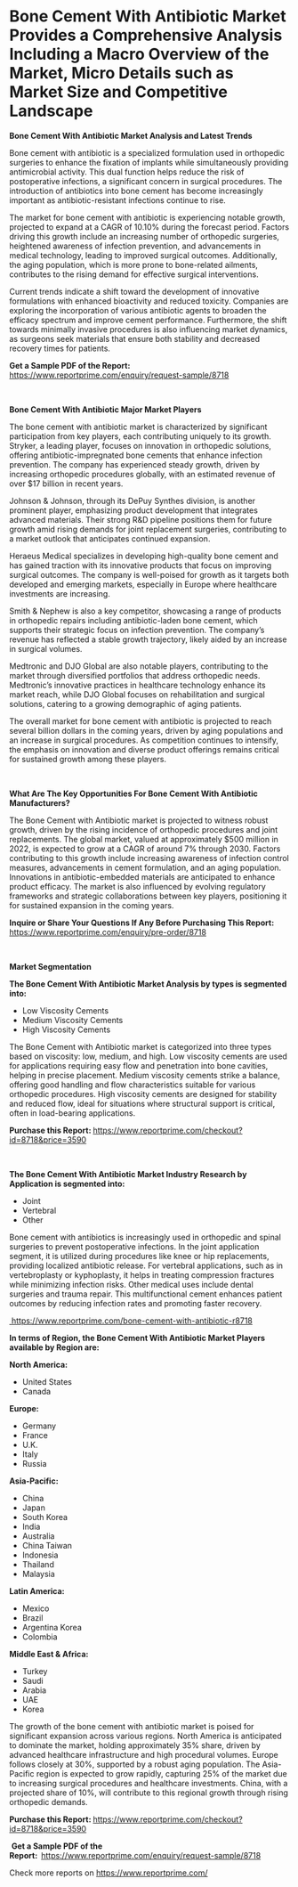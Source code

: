 <p><h1>Bone Cement With Antibiotic Market Provides a Comprehensive Analysis Including a Macro Overview of the Market, Micro Details such as Market Size and Competitive Landscape</h1></p><p><strong>Bone Cement With Antibiotic Market Analysis and Latest Trends</strong></p>
<p><p>Bone cement with antibiotic is a specialized formulation used in orthopedic surgeries to enhance the fixation of implants while simultaneously providing antimicrobial activity. This dual function helps reduce the risk of postoperative infections, a significant concern in surgical procedures. The introduction of antibiotics into bone cement has become increasingly important as antibiotic-resistant infections continue to rise.</p><p>The market for bone cement with antibiotic is experiencing notable growth, projected to expand at a CAGR of 10.10% during the forecast period. Factors driving this growth include an increasing number of orthopedic surgeries, heightened awareness of infection prevention, and advancements in medical technology, leading to improved surgical outcomes. Additionally, the aging population, which is more prone to bone-related ailments, contributes to the rising demand for effective surgical interventions.</p><p>Current trends indicate a shift toward the development of innovative formulations with enhanced bioactivity and reduced toxicity. Companies are exploring the incorporation of various antibiotic agents to broaden the efficacy spectrum and improve cement performance. Furthermore, the shift towards minimally invasive procedures is also influencing market dynamics, as surgeons seek materials that ensure both stability and decreased recovery times for patients.</p></p>
<p><strong>Get a Sample PDF of the Report:&nbsp;</strong> <a href="https://www.reportprime.com/enquiry/request-sample/8718?utm_campaign=3175&utm_medium=2&utm_source=Github&utm_content=ia&utm_term=20032025&utm_id=bone-cement-with-antibiotic">https://www.reportprime.com/enquiry/request-sample/8718</a></p>
<p>&nbsp;</p>
<p><strong>Bone Cement With Antibiotic Major Market Players</strong></p>
<p><p>The bone cement with antibiotic market is characterized by significant participation from key players, each contributing uniquely to its growth. Stryker, a leading player, focuses on innovation in orthopedic solutions, offering antibiotic-impregnated bone cements that enhance infection prevention. The company has experienced steady growth, driven by increasing orthopedic procedures globally, with an estimated revenue of over $17 billion in recent years.</p><p>Johnson & Johnson, through its DePuy Synthes division, is another prominent player, emphasizing product development that integrates advanced materials. Their strong R&D pipeline positions them for future growth amid rising demands for joint replacement surgeries, contributing to a market outlook that anticipates continued expansion.</p><p>Heraeus Medical specializes in developing high-quality bone cement and has gained traction with its innovative products that focus on improving surgical outcomes. The company is well-poised for growth as it targets both developed and emerging markets, especially in Europe where healthcare investments are increasing.</p><p>Smith & Nephew is also a key competitor, showcasing a range of products in orthopedic repairs including antibiotic-laden bone cement, which supports their strategic focus on infection prevention. The company’s revenue has reflected a stable growth trajectory, likely aided by an increase in surgical volumes.</p><p>Medtronic and DJO Global are also notable players, contributing to the market through diversified portfolios that address orthopedic needs. Medtronic’s innovative practices in healthcare technology enhance its market reach, while DJO Global focuses on rehabilitation and surgical solutions, catering to a growing demographic of aging patients.</p><p>The overall market for bone cement with antibiotic is projected to reach several billion dollars in the coming years, driven by aging populations and an increase in surgical procedures. As competition continues to intensify, the emphasis on innovation and diverse product offerings remains critical for sustained growth among these players.</p></p>
<p>&nbsp;</p>
<p><strong>What Are The Key Opportunities For Bone Cement With Antibiotic Manufacturers?</strong></p>
<p><p>The Bone Cement with Antibiotic market is projected to witness robust growth, driven by the rising incidence of orthopedic procedures and joint replacements. The global market, valued at approximately $500 million in 2022, is expected to grow at a CAGR of around 7% through 2030. Factors contributing to this growth include increasing awareness of infection control measures, advancements in cement formulation, and an aging population. Innovations in antibiotic-embedded materials are anticipated to enhance product efficacy. The market is also influenced by evolving regulatory frameworks and strategic collaborations between key players, positioning it for sustained expansion in the coming years.</p></p>
<p><strong>Inquire or Share Your Questions If Any Before Purchasing This Report:</strong> <a href="https://www.reportprime.com/enquiry/pre-order/8718?utm_campaign=3175&utm_medium=2&utm_source=Github&utm_content=ia&utm_term=20032025&utm_id=bone-cement-with-antibiotic">https://www.reportprime.com/enquiry/pre-order/8718</a></p>
<p>&nbsp;</p>
<p><strong>Market Segmentation</strong></p>
<p><strong>The Bone Cement With Antibiotic Market Analysis by types is segmented into:</strong></p>
<p><ul><li>Low Viscosity Cements</li><li>Medium Viscosity Cements</li><li>High Viscosity Cements</li></ul></p>
<p><p>The Bone Cement with Antibiotic market is categorized into three types based on viscosity: low, medium, and high. Low viscosity cements are used for applications requiring easy flow and penetration into bone cavities, helping in precise placement. Medium viscosity cements strike a balance, offering good handling and flow characteristics suitable for various orthopedic procedures. High viscosity cements are designed for stability and reduced flow, ideal for situations where structural support is critical, often in load-bearing applications.</p></p>
<p><strong>Purchase this Report:&nbsp;</strong><a href="https://www.reportprime.com/checkout?id=8718&price=3590&utm_campaign=3175&utm_medium=2&utm_source=Github&utm_content=ia&utm_term=20032025&utm_id=bone-cement-with-antibiotic">https://www.reportprime.com/checkout?id=8718&price=3590</a></p>
<p>&nbsp;</p>
<p><strong>The Bone Cement With Antibiotic Market Industry Research by Application is segmented into:</strong></p>
<p><ul><li>Joint</li><li>Vertebral</li><li>Other</li></ul></p>
<p><p>Bone cement with antibiotics is increasingly used in orthopedic and spinal surgeries to prevent postoperative infections. In the joint application segment, it is utilized during procedures like knee or hip replacements, providing localized antibiotic release. For vertebral applications, such as in vertebroplasty or kyphoplasty, it helps in treating compression fractures while minimizing infection risks. Other medical uses include dental surgeries and trauma repair. This multifunctional cement enhances patient outcomes by reducing infection rates and promoting faster recovery.</p></p>
<p><a href="https://www.reportprime.com/bone-cement-with-antibiotic-r8718?utm_campaign=3175&utm_medium=2&utm_source=Github&utm_content=ia&utm_term=20032025&utm_id=bone-cement-with-antibiotic">&nbsp;https://www.reportprime.com/bone-cement-with-antibiotic-r8718</a></p>
<p><strong>In terms of Region, the Bone Cement With Antibiotic Market Players available by Region are:</strong></p>
<p>
    <p> <strong> North America: </strong>
        <ul>
            <li>United States</li>
            <li>Canada</li>
        </ul>
        </p> 
    <p> <strong> Europe: </strong>
        <ul>
            <li>Germany</li>
            <li>France</li>
            <li>U.K.</li>
            <li>Italy</li>
            <li>Russia</li>
        </ul>
        </p> 
    <p> <strong> Asia-Pacific: </strong>
        <ul>
            <li>China</li>
            <li>Japan</li>
            <li>South Korea</li>
            <li>India</li>
            <li>Australia</li>
            <li>China Taiwan</li>
            <li>Indonesia</li>
            <li>Thailand</li>
            <li>Malaysia</li>
        </ul>
        </p> 
    <p> <strong> Latin America: </strong>
        <ul>
            <li>Mexico</li>
            <li>Brazil</li>
            <li>Argentina Korea</li>
            <li>Colombia</li>
        </ul>
        </p> 
    <p> <strong> Middle East & Africa: </strong>
        <ul>
            <li>Turkey</li>
            <li>Saudi</li>
            <li>Arabia</li>
            <li>UAE</li>
            <li>Korea</li>
        </ul>
    </p>
    </p>
<p><p>The growth of the bone cement with antibiotic market is poised for significant expansion across various regions. North America is anticipated to dominate the market, holding approximately 35% share, driven by advanced healthcare infrastructure and high procedural volumes. Europe follows closely at 30%, supported by a robust aging population. The Asia-Pacific region is expected to grow rapidly, capturing 25% of the market due to increasing surgical procedures and healthcare investments. China, with a projected share of 10%, will contribute to this regional growth through rising orthopedic demands.</p></p>
<p><strong>Purchase this Report: </strong><a href="https://www.reportprime.com/checkout?id=8718&price=3590&utm_campaign=3175&utm_medium=2&utm_source=Github&utm_content=ia&utm_term=20032025&utm_id=bone-cement-with-antibiotic">https://www.reportprime.com/checkout?id=8718&price=3590</a></p>
<p>&nbsp;<strong>Get a Sample PDF of the Report:&nbsp;&nbsp;</strong><a href="https://www.reportprime.com/enquiry/request-sample/8718?utm_campaign=3175&utm_medium=2&utm_source=Github&utm_content=ia&utm_term=20032025&utm_id=bone-cement-with-antibiotic">https://www.reportprime.com/enquiry/request-sample/8718</a></p>
<p><strong></strong></p>
<p>Check more reports on <a href="https://www.reportprime.com/?utm_campaign=3175&utm_medium=2&utm_source=Github&utm_content=ia&utm_term=20032025&utm_id=bone-cement-with-antibiotic">https://www.reportprime.com/</a></p>